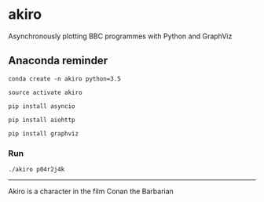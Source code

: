 # akiro

Asynchronously plotting BBC programmes with Python and GraphViz

## Anaconda reminder
`conda create -n akiro python=3.5`

`source activate akiro`

`pip install asyncio`

`pip install aiohttp`

`pip install graphviz`

### Run
`./akiro p04r2j4k`

---
Akiro is a character in the film Conan the Barbarian
